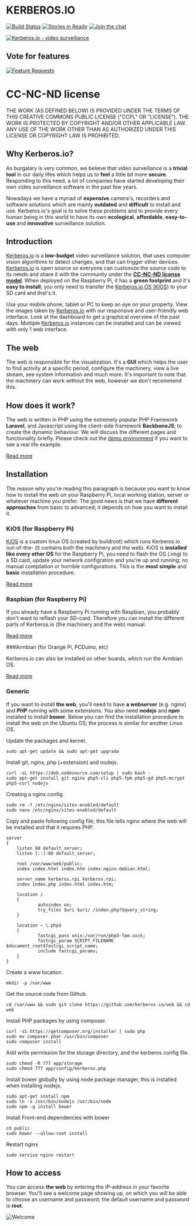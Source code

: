 # KERBEROS.**IO**

[![Build Status](https://travis-ci.org/kerberos-io/web.svg)](https://travis-ci.org/kerberos-io/web) [![Stories in Ready](https://badge.waffle.io/kerberos-io/web.svg?label=ready&title=Ready)](http://waffle.io/kerberos-io/web) [![Join the chat](https://img.shields.io/gitter/room/TechnologyAdvice/Stardust.svg?style=flat)](https://gitter.im/kerberos-io/hades?utm_source=badge&utm_medium=badge&utm_campaign=pr-badge&utm_content=badge)

[![Kerberos.io - video surveillance](https://kerberos.io/images/kerberos.png)](https://kerberos.io)

## Vote for features

[![Feature Requests](http://feathub.com/kerberos-io/machinery?format=svg)](http://feathub.com/kerberos-io/machinery)

# CC-NC-ND license

THE WORK (AS DEFINED BELOW) IS PROVIDED UNDER THE TERMS OF THIS CREATIVE COMMONS PUBLIC LICENSE ("CCPL" OR "LICENSE"). THE WORK IS PROTECTED BY COPYRIGHT AND/OR OTHER APPLICABLE LAW. ANY USE OF THE WORK OTHER THAN AS AUTHORIZED UNDER THIS LICENSE OR COPYRIGHT LAW IS PROHIBITED.

## Why Kerberos.io?

As burgalary is very common, we believe that video surveillance is a **trivial tool** in our daily lifes which helps us to **feel** a little bit more **secure**. Responding to this need, a lot of companies have started developing their own video surveillance software in the past few years.

Nowadays we have a myriad of **expensive** camera's, recorders and software solutions which are mainly **outdated** and **difficult** to install and use. Kerberos.io's goal is to solve these problems and to provide every human being in this world to have its own **ecological**, **affordable**, **easy-to-use** and **innovative** surveillance solution.

## Introduction

[Kerberos.io](http://kerberos.io) is a **low-budget** video surveillance solution, that uses computer vision algorithms to detect changes, and that can trigger other devices. [Kerberos.io](http://kerberos.io) is open source so everyone can customize the source code to its needs and share it with the community under the [**CC-NC-ND license model**](https://doc.kerberos.io/license). When deployed on the Raspberry Pi, it has a **green footprint** and it's **easy to install**; you only need to transfer the [Kerberos.io OS (KIOS)](https://doc.kerberos.io/2.0/installation/KiOS) to your SD card and that's it.

Use your mobile phone, tablet or PC to keep an eye on your property. View the images taken by [Kerberos.io](http://kerberos.io) with our responsive and user-friendly web interface. Look at the dashboard to get a graphical overview of the past days. Multiple [Kerberos.io](http://kerberos.io) instances can be installed and can be viewed with only 1 web interface.

## The web

The web is responsible for the visualization. It's a **GUI** which helps the user to find activity at a specific period, configure the machinery, view a live stream, see system information and much more. It's important to note that the machinery can work without the web, however we don't recommend this.

## How does it work?

The web is written in PHP using the extremely popular PHP Framework **Laravel**, and Javascript using the client-side framework **BackboneJS**; to create the dynamic behaviour. We will discuss the different pages and functionality briefly. Please check out the [demo environment](https//doc.kerberos.io) if you want to see a real life example.

[Read more](https://doc.kerberos.io/2.0/web/introduction)

## Installation

The reason why you're reading this paragraph is because you want to know how to install the web on your Raspberry Pi, local working station, server or whatever machine you prefer. The good news is that we have **different approaches** from basic to advanced; it depends on how you want to install it.

### KiOS (for Raspberry Pi)

[KiOS](https://github.com/kerberos-io/kios) is a custom linux OS (created by buildroot) which runs Kerberos.io out-of-the- (it contains both the machinery and the web). KiOS is **installed like every other OS** for the Raspberry Pi, you need to flash the OS (.img) to a SD card, update your network configration and you're up and running; no manual compilation or horrible configurations. This is the **most simple** and **basic** installation procedure.

[Read more](https://doc.kerberos.io/2.0/installation/KiOS)

### Raspbian (for Raspberry Pi)

If you already have a Raspberry Pi running with Raspbian, you probably don't want to reflash your SD-card. Therefore you can install the different parts of Kerberos.io (the machinery and the web) manual.

[Read more](https://doc.kerberos.io/2.0/installation/Raspbian)

###Armbian (for Orange Pi, PCDuino, etc)

Kerberos.io can also be installed on other boards, which run the Armbian OS. 

[Read more](https://doc.kerberos.io/2.0/installation/Armbian)

### Generic

If you want to install **the web**, you'll need to have **a webserver** (e.g. nginx) and **PHP** running with some extensions. You also need **nodejs** and **npm** installed to install **bower**. Below you can find the installation procedure to install the web on the Ubuntu OS; the process is similar for another Linux OS.

Update the packages and kernel.

    sudo apt-get update && sudo apt-get upgrade

Install git, nginx, php (+extension) and nodejs.

    curl -sL https://deb.nodesource.com/setup | sudo bash - 
    sudo apt-get install git nginx php5-cli php5-fpm php5-gd php5-mcrypt php5-curl nodejs

Creating a nginx config.

    sudo rm -f /etc/nginx/sites-enabled/default
    sudo nano /etc/nginx/sites-enabled/default 
    
Copy and paste following config file; this file tells nginx where the web will be installed and that it requires PHP.

    server
    {
        listen 80 default_server;
        listen [::]:80 default_server;

        root /var/www/web/public;
        index index.html index.htm index.nginx-debian.html;

        server_name kerberos.rpi kerberos.rpi;
        index index.php index.html index.htm;

        location /
        {
                autoindex on;
                try_files $uri $uri/ /index.php?$query_string;
        }

        location ~ \.php$
        {
                fastcgi_pass unix:/var/run/php5-fpm.sock;
                fastcgi_param SCRIPT_FILENAME $document_root$fastcgi_script_name;
                include fastcgi_params;
        }
    }

Create a www location.
    
    mkdir -p /var/www

Get the source code from Github.

    cd /var/www && sudo git clone https://github.com/kerberos-io/web && cd web

Install PHP packages by using composer.

    curl -sS https://getcomposer.org/installer | sudo php
    sudo mv composer.phar /usr/bin/composer
    sudo composer install

Add write permission for the storage directory, and the kerberos config file.

    sudo chmod -R 777 app/storage
    sudo chmod 777 app/config/kerberos.php

Install bower globally by using node package manager, this is installed when installing nodejs.

    sudo apt-get install npm
    sudo ln -s /usr/bin/nodejs /usr/bin/node
    sudo npm -g install bower

Install Front-end dependencies with bower
    
    cd public
    sudo bower --allow-root install
    
Restart nginx

    sudo service nginx restart

## How to access

You can access **the web** by entering the IP-address in your favorite browser. You'll see a welcome page showing up, on which you will be able to choose an username and password; the default username and password is **root**. 

![Welcome](https://doc.kerberos.io/documentation/develop/70_installation/1_how-to-access.png)
